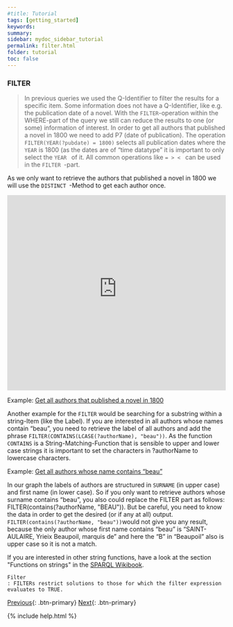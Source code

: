 ```yaml
---
#title: Tutorial
tags: [getting_started]
keywords:
summary:
sidebar: mydoc_sidebar_tutorial
permalink: filter.html
folder: tutorial
toc: false
---
```


### **FILTER**

> In previous queries we used the Q-Identifier to filter the results for a specific item. Some information does not have a Q-Identifier, like e.g. the publication date of a novel. With the `FILTER`-operation within the WHERE-part of the query we still can reduce the results to one (or some) information of interest. In order to get all authors that published a novel in 1800 we need to add P7 (date of publication). The operation `FILTER(YEAR(?pubdate) = 1800)` selects all publication dates where the `YEAR` is 1800 (as the dates are of “time datatype” it is important to only select the `YEAR ` of it.
> All common operations like `= > < ` can be used in the `FILTER `-part.

As we only want to retrieve the authors that published a novel in 1800 we will use the `DISTINCT `-Method to get each author once.

<p><iframe  style="width:100%;max-width:100%;height:450px" frameborder="0" allowfullscreen src="https://query.mimotext.uni-trier.de/#%23%20Filter%20for%20all%20auhtors%20%20whose%20name%20contains%20%22beau%22%0Aprefix%20wd%3A%3Chttp%3A%2F%2Fdata.mimotext.uni-trier.de%2Fentity%2F%3E%0Aprefix%20wdt%3A%3Chttp%3A%2F%2Fdata.mimotext.uni-trier.de%2Fprop%2Fdirect%2F%3E%20%0ASELECT%20DISTINCT%20%3FauthorName%20%28YEAR%28%3Fpubdate%29%20as%20%3Fyear%29%0A%20WHERE%20%7B%0A%20%20%20%3Fwork%20wdt%3AP5%20%3Fauthor%3B%20wdt%3AP9%20%3Fpubdate.%20%23%20work%20has%20author%20and%20a%20publication%20date%0A%20%20%20%3Fauthor%20rdfs%3Alabel%20%3FauthorName%20.%20%23%20get%20author%20label%20%28not%20only%20Link%20to%20author%29%0A%20%20%20FILTER%28LANG%28%3FauthorName%29%20%3D%20%22en%22%29.%20%23%20other%20options%3A%20%22fr%22%2C%20%22de%22.%20Filter%20is%20needed%20as%20there%20is%20more%20than%20one%20label%20%28language%20dependent%29%0A%20%20%20FILTER%28YEAR%28%3Fpubdate%29%20%3D%201800%29%20%0A%20%20%20%23%20filter%20for%20the%20publication%20date%20of%20interest%0A%20%7D%20%0A"origin" sandbox="allow-scripts allow-same-origin allow-popups allow-forms"></iframe>
                </p>

Example: [Get all authors that published a novel in 1800](https://tinyurl.com/2cfajx6w)

Another example for the `FILTER` would be searching for a substring within a string-Item (like the Label). If you are interested in all authors whose names contain “beau”, you need to retrieve the label of all authors and add the phrase `FILTER(CONTAINS(LCASE(?authorName), "beau"))`.
As the function `CONTAINS` is a String-Matching-Function that is sensible to upper and lower case strings it is important to set the characters in ?authorName to lowercase characters.

Example: [Get all authors whose name contains “beau”](https://tinyurl.com/2yqdlt4w)

In our graph the labels of authors are structured in `SURNAME` (in upper case) and first name (in lower case). So if you only want to retrieve authors whose surname contains “beau”, you also could replace the FILTER part as follows: FILTER(contains(?authorName, "BEAU")).
But be careful, you need to know the data in order to get the desired (or if any at all) output. `FILTER(contains(?authorName, "beau"))`would not give you any result, because the only author whose first name contains “beau” is “SAINT-AULAIRE, Yrieix Beaupoil, marquis de” and here the “B” in “Beaupoil” also is upper case so it is not a match.

If you are interested in other string functions, have a look at the section "Functions on strings" in the [SPARQL Wikibook](https://en.wikibooks.org/wiki/SPARQL/Expressions_and_Functions#Functions_on_strings).

```
Filter
: FILTERs restrict solutions to those for which the filter expression evaluates to TRUE.

```

[Previous](./limit.html){: .btn-primary} [Next](./optional.html){: .btn-primary}

<!-- {% include links.html %} -->

{% include help.html %}
